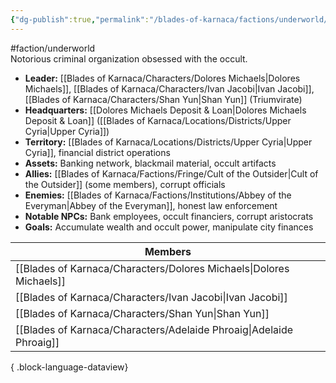 ```yaml
---
{"dg-publish":true,"permalink":"/blades-of-karnaca/factions/underworld/eyeless/"}
---
```


#faction/underworld  
Notorious criminal organization obsessed with the occult.

- **Leader:** [[Blades of Karnaca/Characters/Dolores Michaels\|Dolores Michaels]], [[Blades of Karnaca/Characters/Ivan Jacobi\|Ivan Jacobi]], [[Blades of Karnaca/Characters/Shan Yun\|Shan Yun]] (Triumvirate)
- **Headquarters:** [[Dolores Michaels Deposit & Loan\|Dolores Michaels Deposit & Loan]] ([[Blades of Karnaca/Locations/Districts/Upper Cyria\|Upper Cyria]])
- **Territory:** [[Blades of Karnaca/Locations/Districts/Upper Cyria\|Upper Cyria]], financial district operations
- **Assets:** Banking network, blackmail material, occult artifacts
- **Allies:** [[Blades of Karnaca/Factions/Fringe/Cult of the Outsider\|Cult of the Outsider]] (some members), corrupt officials
- **Enemies:** [[Blades of Karnaca/Factions/Institutions/Abbey of the Everyman\|Abbey of the Everyman]], honest law enforcement
- **Notable NPCs:** Bank employees, occult financiers, corrupt aristocrats
- **Goals:** Accumulate wealth and occult power, manipulate city finances

| Members                                                                |
| ---------------------------------------------------------------------- |
| [[Blades of Karnaca/Characters/Dolores Michaels\|Dolores Michaels]] |
| [[Blades of Karnaca/Characters/Ivan Jacobi\|Ivan Jacobi]]           |
| [[Blades of Karnaca/Characters/Shan Yun\|Shan Yun]]                 |
| [[Blades of Karnaca/Characters/Adelaide Phroaig\|Adelaide Phroaig]] |

{ .block-language-dataview}
